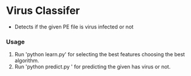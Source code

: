 # Virus Classifer

* Detects if the given PE file is virus infected or not

### Usage
 1. Run 'python learn.py' for selecting the best features choosing the best algorithm. 
 2. Run 'python predict.py <file-name>' for predicting the given has virus or not.